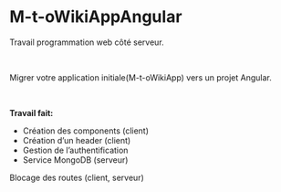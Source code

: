 # M-t-oWikiAppAngular

<p>Travail programmation web côté serveur.</p>
<br>
<p>Migrer votre application initiale(M-t-oWikiApp) vers un
projet Angular.</p>
<br>
<p><b>Travail fait:</b></p>
<ul>
<li>Création des components (client)</li>
<li>Création d’un header (client)</li>
<li>Gestion de l’authentification</li>
<li>Service MongoDB (serveur)</li>
</ul>
<p>Blocage des routes (client, serveur)</p>
